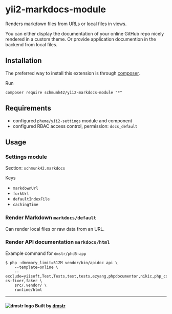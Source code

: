 yii2-markdocs-module
====================

Renders markdown files from URLs or local files in views.

You can either display the documentation of your online GitHub repo nicely rendered in a custom theme. Or provide application documention in the backend from local files.

Installation
------------

The preferred way to install this extension is through [composer](http://getcomposer.org/download/).

Run

```
composer require schmunk42/yii2-markdocs-module "*"
```


Requirements
------------

- configured `pheme/yii2-settings` module and component
- configured RBAC access control, permission: `docs_default`

Usage
-----

### Settings module

Section: `schmunk42.markdocs`

Keys

- `markdownUrl`
- `forkUrl`
- `defaultIndexFile`
- `cachingTime`

### Render Markdown `markdocs/default`

Can render local files or raw data from an URL.

### Render API documentation `markdocs/html`

Example command for `dmstr/phd5-app`

    $ php -dmemory_limit=512M vendor/bin/apidoc api \
        --template=online \
        --exclude=yiisoft,Test,Tests,test,tests,ezyang,phpdocumentor,nikic,php_codesniffer,phptidy,php-cs-fixer,faker \
        src/,vendor/ \
        runtime/html

---

#### ![dmstr logo](http://t.phundament.com/dmstr-16-cropped.png) Built by [dmstr](http://diemeisterei.de)        
